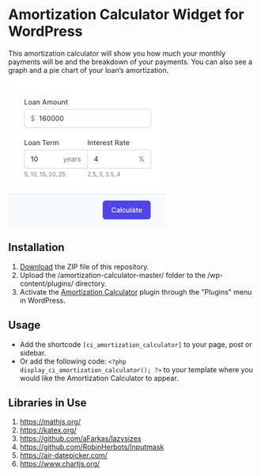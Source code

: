 # Amortization Calculator Widget for WordPress

This amortization calculator will show you how much your monthly payments will be and the breakdown of your payments. You can also see a graph and a pie chart of your loan’s amortization.

![Amortization Calculator Input Form](/assets/images/screenshot-1.png "Amortization Calculator Input Form")

## Installation

1. [Download](https://github.com/pub-calculator-io/amortization-calculator/archive/refs/heads/master.zip) the ZIP file of this repository.
2. Upload the /amortization-calculator-master/ folder to the /wp-content/plugins/ directory.
3. Activate the [Amortization Calculator](https://www.calculator.io/amortization-calculator/ "Amortization Calculator Homepage") plugin through the "Plugins" menu in WordPress.

## Usage
* Add the shortcode `[ci_amortization_calculator]` to your page, post or sidebar.
* Or add the following code: `<?php display_ci_amortization_calculator(); ?>` to your template where you would like the Amortization Calculator to appear.

## Libraries in Use
1. https://mathjs.org/
2. https://katex.org/
3. https://github.com/aFarkas/lazysizes
4. https://github.com/RobinHerbots/Inputmask
5. https://air-datepicker.com/
6. https://www.chartjs.org/
